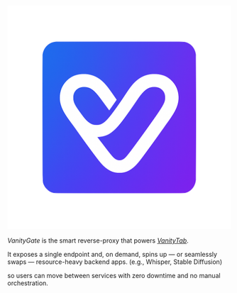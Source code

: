 ![Vanity Logo](/logo.png)

*VanityGate* is the smart reverse-proxy that powers *[VanityTab](https://vanitytab.com  )*.

It exposes a single endpoint and, on demand, spins up — or seamlessly swaps — resource-heavy backend apps. (e.g., Whisper, Stable Diffusion)

so users can move between services with zero downtime and no manual orchestration.
